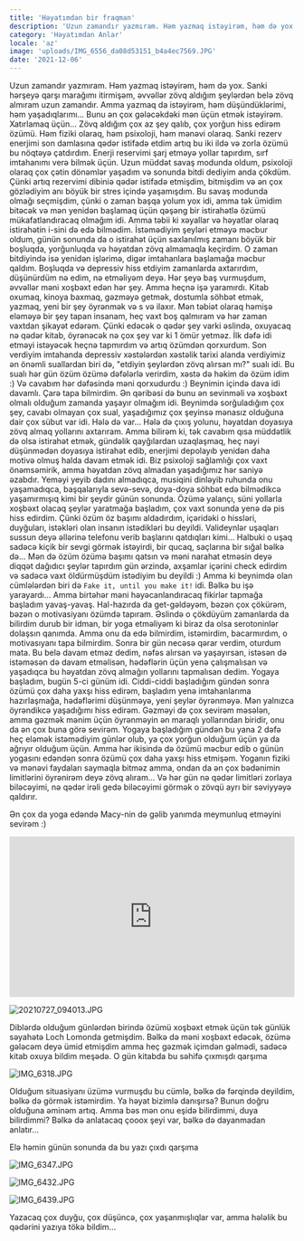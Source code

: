 ```yaml
---
title: 'Həyatımdan bir fraqman'
description: 'Uzun zamandır yazmıram. Həm yazmaq istəyirəm, həm də yox. Sanki hərşeyə qarşı marağımı itirmişəm'
category: 'Həyatımdan Anlar'
locale: 'az'
image: 'uploads/IMG_6556_da08d53151_b4a4ec7569.JPG'
date: '2021-12-06'
---
```


Uzun zamandır yazmıram. Həm yazmaq istəyirəm, həm də yox. Sanki hərşeyə qarşı marağımı itirmişəm, əvvəllər zövq aldığım şeylərdən belə zövq almıram uzun zamandır. Amma yazmaq da istəyirəm, həm düşündüklərimi, həm yaşadıqlarımı... Bunu ən çox gələcəkdəki mən üçün etmək istəyirəm. Xatırlamaq üçün... Zövq aldığım çox az şey qalıb, çox yorğun hiss edirəm özümü. Həm fiziki olaraq, həm psixoloji, həm mənəvi olaraq. Sanki rezerv enerjimi son damlasına qədər istifadə etdim artıq bu iki ildə və zorla özümü bu nöqtəyə çatdırdım. Enerji reservimi şarj etməyə yollar tapırdım, sırf imtahanımı verə bilmək üçün. Uzun müddət savaş modunda oldum, psixoloji olaraq çox çətin dönəmlər yaşadım və sonunda bitdi dediyim anda çökdüm. Çünki artıq rezervimi dibiniə qədər istifadə etmişdim, bitmişdim və ən çox gözlədiyim anı böyük bir stres içində yaşamışdım. Bu savaş modunda olmağı seçmişdim, çünki o zaman başqa yolum yox idi, amma tək ümidim bitəcək və mən yenidən başlamaq üçün qəşəng bir istirahətlə özümü mükafatlandıracaq olmağım idi. Amma təbii ki xəyallar və həyatlar olaraq istirahətin i-sini də edə bilmədim. İstəmədiyim şeyləri etməyə məcbur oldum, günün sonunda da o istirahət üçün saxlanılmış zamanı böyük bir boşluqda, yorğunluqda və həyatdan zövq almamaqla keçirdim. O zaman bitdiyində isə yenidən işlərimə, digər imtahanlara başlamağa məcbur qaldım.
Boşluqda və depressiv hiss etdiyim zamanlarda axtarırdım, düşünürdüm nə edim, nə etməliyəm deyə. Hər şeyə baş vurmuşdum, əvvəllər məni xoşbəxt edən hər şey. Amma heçnə işə yaramırdı. Kitab oxumaq, kinoya baxmaq, gəzməyə getmək, dostumla söhbət etmək, yazmaq, yeni bir şey öyrənmək və s və ilaxır. Mən təbiət olaraq həmişə eləməyə bir şey tapan insanam, heç vaxt boş qalmıram və hər zaman vaxtdan şikayət edərəm. Çünki edəcək o qədər şey varki əslində, oxuyacaq nə qədər kitab, öyrənəcək nə çox şey var ki 1 ömür yetməz. İlk dəfə idi etməyi istəyəcək heçnə tapmırdım və artıq özümdən qorxurdum. Son verdiyim imtahanda depressiv xəstələrdən xəstəlik tarixi alanda verdiyimiz ən önəmli suallardan biri də, "etdiyin şeylərdən zövq alırsan mı?" sualı idi. Bu sualı hər gün özüm özümə dəfələrlə verirdim, xəstə də həkim də özüm idim :) Və cavabım hər dəfəsində məni qorxudurdu :) Beynimin içində dava idi davamlı. Çarə tapa bilmirdim. Ən qəribəsi də bunu ən sevinməli və xoşbəxt olmalı olduğum zamanda yaşayır olmağım idi. Beynimdə sorğuladığım çox şey, cavabı olmayan çox sual, yaşadığımız çox şeyinsə mənasız olduğuna dair çox sübut var idi. Hələ də var...
Hələ də çıxış yolunu, həyatdan doyasıya zövq almaq yollarını axtarıram. Amma bilirəm ki, tək cavabım qısa müddətlik də olsa istirahət etmək, gündəlik qayğılardan uzaqlaşmaq, heç nəyi düşünmədən doyasıya istirahət edib, enerjimi depolayıb yenidən daha motivə olmuş halda davam etmək idi. Biz psixoloji sağlamlığı çox vaxt önəmsəmirik, amma həyatdan zövq almadan yaşadığımız hər saniyə əzabdır. Yeməyi yeyib dadını almadıqca, musiqini dinləyib ruhunda onu yaşamadıqca, başqalarıyla sevə-sevə, doya-doya söhbət edə bilmədikcə yaşamırmışıq kimi bir şeydir günün sonunda.
Özümə yalançı, süni yollarla xoşbəxt olacaq şeylər yaratmağa başladım, çox vaxt sonunda yenə də pis hiss edirdim. Çünki özüm öz başımı aldadırdım, içəridəki o hissləri, duyğuları, istəkləri olan insanın istədikləri bu deyildi. Valideynlər uşaqları sussun deyə əllərinə telefonu verib başlarını qatdıqları kimi... Halbuki o uşaq sadəcə kiçik bir sevgi görmək istəyirdi, bir qucaq, saçlarına bir sığal bəlkə də... Mən də özüm özümə başımı qatsın və məni narahat etməsin deyə diqqət dağıdıcı şeylər tapırdım gün ərzində, axşamlar içərini check edirdim və sadəcə vaxt öldürmüşdüm istədiyim bu deyildi :) Amma ki beynimdə olan cümlələrdən biri də `Fake it, until you make it!` idi. Bəlkə bu işə yarayardı...
Amma birtəhər məni həyəcanlandıracaq fikirlər tapmağa başladım yavaş-yavaş. Hal-hazırda da get-gəldəyəm, bəzən çox çökürəm, bəzən o motivasiyanı özümdə tapıram. Əslində o çökdüyüm zamanlarda da bilirdim durub bir idman, bir yoga etməliyəm ki biraz da olsa serotoninlər dolaşsın qanımda. Amma onu da edə bilmirdim, istəmirdim, bacarmırdım, o motivasıyanı tapa bilmirdim. Sonra bir gün necəsə qərar verdim, oturdum mata. Bu belə davam etməz dedim, nəfəs alırsan və yaşayırsan, istəsən də istəməsən də davam etməlisən, hədəflərin üçün yenə çalışmalısan və yaşadıqca bu həyatdan zövq almağın yollarını tapmalısan dedim. Yogaya başladım, bugün 5-ci günüm idi. Ciddi-ciddi başladığım gündən sonra özümü çox daha yaxşı hiss edirəm, başladım yenə imtahanlarıma hazırlaşmağa, hədəflərimi düşünməyə, yeni şeylər öyrənməyə. Mən yalnızca öyrəndikcə yaşadığımı hiss edirəm. Gəzməyi də çox sevirəm məsələn, amma gəzmək mənim üçün öyrənməyin ən maraqlı yollarından biridir, onu da ən çox buna görə sevirəm. Yogaya başladığım gündən bu yana 2 dəfə heç eləmək istəmədiyim günlər olub, ya çox yorğun olduğum üçün ya da ağrıyır olduğum üçün. Amma hər ikisində də özümü məcbur edib o günün yogasını edəndən sonra özümü çox daha yaxşı hiss etmişəm. Yoganın fiziki və mənəvi faydaları saymaqla bitməz amma, ondan da ən çox bədənimin limitlərini öyrənirəm deyə zövq alıram... Və hər gün nə qədər limitləri zorlaya biləcəyimi, nə qədər irəli gedə biləcəyimi görmək o zövqü ayrı bir səviyyəyə qaldırır.

Ən çox da yoga edəndə Macy-nin də gəlib yanımda meymunluq etməyini sevirəm :)

<style>.embed-container { position: relative; padding-bottom: 56.25%; height: 0; overflow: hidden; max-width: 100%; } .embed-container iframe, .embed-container object, .embed-container embed { position: absolute; top: 0; left: 0; width: 100%; height: 100%; }</style><div class='embed-container'><iframe src='https://www.youtube.com/embed/HkSfUgmfMWg' frameborder='0' allowfullscreen></iframe></div>

![20210727_094013.JPG](uploads/20210727_094013_ab6fd86a68_08d498245b.JPG)

Diblərdə olduğum günlərdən birində özümü xoşbəxt etmək üçün tək günlük səyahətə Loch Lomonda getmişdim. Bəlkə də məni xoşbəxt edəcək, özümə gələcəm deyə ümid etmişdim amma heç gəzmək içimdən gəlmədi, sadəcə kitab oxuya bildim meşədə. O gün kitabda bu səhifə çıxmışdı qarşıma

![IMG_6318.JPG](uploads/IMG_6318_969ee766a3_bc4665e70f.JPG)

Olduğum situasiyanı üzümə vurmuşdu bu cümlə, bəlkə də fərqində deyildim, bəlkə də görmək istəmirdim. Ya həyat bizimlə danışırsa? Bunun doğru olduğuna əminəm artıq. Amma bəs mən onu eşidə bilirdimmi, duya bilirdimmi? Bəlkə də anlatacaq çooox şeyi var, bəlkə də dayanmadan anlatır...

Elə həmin günün sonunda da bu yazı çıxdı qarşıma

![IMG_6347.JPG](uploads/IMG_6347_707e3ac1e2_fd4661dbf4.JPG)

![IMG_6432.JPG](uploads/IMG_6432_9581a9f268_8a3b0a4cb3.JPG)

![IMG_6439.JPG](uploads/IMG_6439_4c21877293_9b84926212.JPG)

Yazacaq çox duyğu, çox düşüncə, çox yaşanmışlıqlar var, amma hələlik bu qədərini yazıya tökə bildim...

